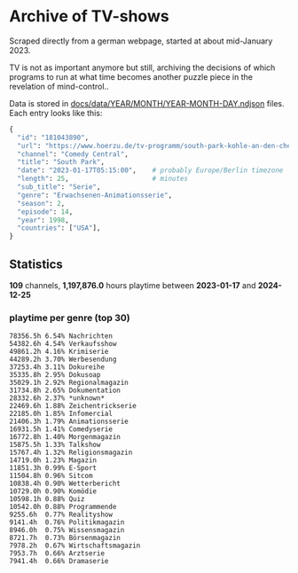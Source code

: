 # Archive of TV-shows

Scraped directly from a german webpage, started at about mid-January 2023.

TV is not as important anymore but still, archiving the decisions of which programs to run at what time
becomes another puzzle piece in the revelation of mind-control.. 

Data is stored in [docs/data/YEAR/MONTH/YEAR-MONTH-DAY.ndjson](docs/data/) files. 
Each entry looks like this:

```python
{
  "id": "181043890", 
  "url": "https://www.hoerzu.de/tv-programm/south-park-kohle-an-den-chefkoch/bid_181043890/", 
  "channel": "Comedy Central", 
  "title": "South Park", 
  "date": "2023-01-17T05:15:00",    # probably Europe/Berlin timezone 
  "length": 25,                     # minutes 
  "sub_title": "Serie", 
  "genre": "Erwachsenen-Animationsserie", 
  "season": 2, 
  "episode": 14, 
  "year": 1998, 
  "countries": ["USA"],
}
```

## Statistics

**109** channels, **1,197,876.0** hours playtime between **2023-01-17** and **2024-12-25**


### playtime per genre (top 30)

    78356.5h 6.54% Nachrichten
    54382.6h 4.54% Verkaufsshow
    49861.2h 4.16% Krimiserie
    44289.2h 3.70% Werbesendung
    37253.4h 3.11% Dokureihe
    35335.8h 2.95% Dokusoap
    35029.1h 2.92% Regionalmagazin
    31734.8h 2.65% Dokumentation
    28332.6h 2.37% *unknown*
    22469.6h 1.88% Zeichentrickserie
    22185.0h 1.85% Infomercial
    21406.3h 1.79% Animationsserie
    16931.5h 1.41% Comedyserie
    16772.8h 1.40% Morgenmagazin
    15875.5h 1.33% Talkshow
    15767.4h 1.32% Religionsmagazin
    14719.0h 1.23% Magazin
    11851.3h 0.99% E-Sport
    11504.8h 0.96% Sitcom
    10838.4h 0.90% Wetterbericht
    10729.0h 0.90% Komödie
    10598.1h 0.88% Quiz
    10542.0h 0.88% Programmende
    9255.6h  0.77% Realityshow
    9141.4h  0.76% Politikmagazin
    8946.0h  0.75% Wissensmagazin
    8721.7h  0.73% Börsenmagazin
    7978.2h  0.67% Wirtschaftsmagazin
    7953.7h  0.66% Arztserie
    7941.4h  0.66% Dramaserie
